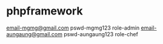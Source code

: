 # phpframework
email-mgmg@gmail.com
pswd-mgmg123
role-admin
email-aungaung@gmail.com
pswd-aungaung123
role-chef
